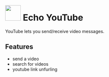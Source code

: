 # <img src="https://cdn3.iconfinder.com/data/icons/social-network-30/512/social-06-1024.png" height="50px"> Echo YouTube
 
YouTube lets you send/receive video messages.

## Features

- send a video
- search for videos
- youtube link unfurling
